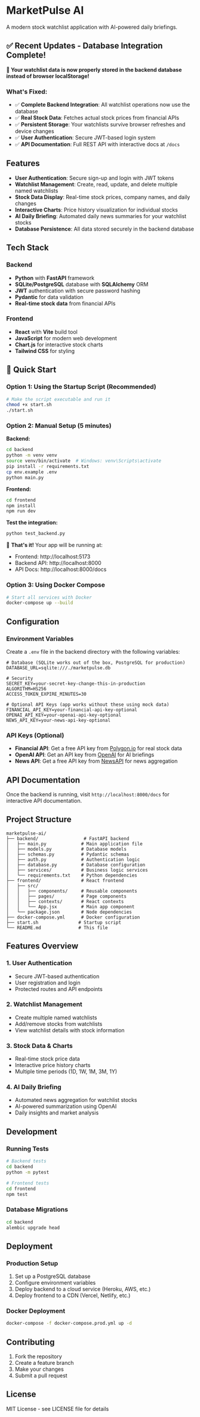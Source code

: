 # MarketPulse AI

A modern stock watchlist application with AI-powered daily briefings.

## ✅ Recent Updates - Database Integration Complete!

**🎉 Your watchlist data is now properly stored in the backend database instead of browser localStorage!**

### What's Fixed:
- ✅ **Complete Backend Integration**: All watchlist operations now use the database
- ✅ **Real Stock Data**: Fetches actual stock prices from financial APIs
- ✅ **Persistent Storage**: Your watchlists survive browser refreshes and device changes
- ✅ **User Authentication**: Secure JWT-based login system
- ✅ **API Documentation**: Full REST API with interactive docs at `/docs`

## Features

- **User Authentication**: Secure sign-up and login with JWT tokens
- **Watchlist Management**: Create, read, update, and delete multiple named watchlists
- **Stock Data Display**: Real-time stock prices, company names, and daily changes
- **Interactive Charts**: Price history visualization for individual stocks
- **AI Daily Briefing**: Automated daily news summaries for your watchlist stocks
- **Database Persistence**: All data stored securely in the backend database

## Tech Stack

### Backend
- **Python** with **FastAPI** framework
- **SQLite/PostgreSQL** database with **SQLAlchemy** ORM
- **JWT** authentication with secure password hashing
- **Pydantic** for data validation
- **Real-time stock data** from financial APIs

### Frontend
- **React** with **Vite** build tool
- **JavaScript** for modern web development
- **Chart.js** for interactive stock charts
- **Tailwind CSS** for styling

## 🚀 Quick Start

### Option 1: Using the Startup Script (Recommended)
```bash
# Make the script executable and run it
chmod +x start.sh
./start.sh
```

### Option 2: Manual Setup (5 minutes)

**Backend:**
```bash
cd backend
python -m venv venv
source venv/bin/activate  # Windows: venv\Scripts\activate
pip install -r requirements.txt
cp env.example .env
python main.py
```

**Frontend:**
```bash
cd frontend
npm install
npm run dev
```

**Test the integration:**
```bash
python test_backend.py
```

🎉 **That's it!** Your app will be running at:
- Frontend: http://localhost:5173
- Backend API: http://localhost:8000
- API Docs: http://localhost:8000/docs

### Option 3: Using Docker Compose
```bash
# Start all services with Docker
docker-compose up --build
```

## Configuration

### Environment Variables
Create a `.env` file in the backend directory with the following variables:

```env
# Database (SQLite works out of the box, PostgreSQL for production)
DATABASE_URL=sqlite:///./marketpulse.db

# Security
SECRET_KEY=your-secret-key-change-this-in-production
ALGORITHM=HS256
ACCESS_TOKEN_EXPIRE_MINUTES=30

# Optional API Keys (app works without these using mock data)
FINANCIAL_API_KEY=your-financial-api-key-optional
OPENAI_API_KEY=your-openai-api-key-optional
NEWS_API_KEY=your-news-api-key-optional
```

### API Keys (Optional)
- **Financial API**: Get a free API key from [Polygon.io](https://polygon.io/) for real stock data
- **OpenAI API**: Get an API key from [OpenAI](https://openai.com/) for AI briefings
- **News API**: Get a free API key from [NewsAPI](https://newsapi.org/) for news aggregation

## API Documentation
Once the backend is running, visit `http://localhost:8000/docs` for interactive API documentation.

## Project Structure
```
marketpulse-ai/
├── backend/                 # FastAPI backend
│   ├── main.py             # Main application file
│   ├── models.py           # Database models
│   ├── schemas.py          # Pydantic schemas
│   ├── auth.py             # Authentication logic
│   ├── database.py         # Database configuration
│   ├── services/           # Business logic services
│   └── requirements.txt    # Python dependencies
├── frontend/               # React frontend
│   ├── src/
│   │   ├── components/     # Reusable components
│   │   ├── pages/          # Page components
│   │   ├── contexts/       # React contexts
│   │   └── App.jsx         # Main app component
│   └── package.json        # Node dependencies
├── docker-compose.yml      # Docker configuration
├── start.sh               # Startup script
└── README.md              # This file
```

## Features Overview

### 1. User Authentication
- Secure JWT-based authentication
- User registration and login
- Protected routes and API endpoints

### 2. Watchlist Management
- Create multiple named watchlists
- Add/remove stocks from watchlists
- View watchlist details with stock information

### 3. Stock Data & Charts
- Real-time stock price data
- Interactive price history charts
- Multiple time periods (1D, 1W, 1M, 3M, 1Y)

### 4. AI Daily Briefing
- Automated news aggregation for watchlist stocks
- AI-powered summarization using OpenAI
- Daily insights and market analysis

## Development

### Running Tests
```bash
# Backend tests
cd backend
python -m pytest

# Frontend tests
cd frontend
npm test
```

### Database Migrations
```bash
cd backend
alembic upgrade head
```

## Deployment

### Production Setup
1. Set up a PostgreSQL database
2. Configure environment variables
3. Deploy backend to a cloud service (Heroku, AWS, etc.)
4. Deploy frontend to a CDN (Vercel, Netlify, etc.)

### Docker Deployment
```bash
docker-compose -f docker-compose.prod.yml up -d
```

## Contributing
1. Fork the repository
2. Create a feature branch
3. Make your changes
4. Submit a pull request

## License
MIT License - see LICENSE file for details
